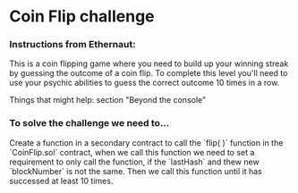 # Coin Flip challenge

<h3>Instructions from Ethernaut:</h3>
This is a coin flipping game where you need to build up your winning streak by guessing the outcome of a coin flip. To complete this level you'll need to use your psychic abilities to guess the correct outcome 10 times in a row.

  Things that might help: section "Beyond the console"

<h3>To solve the challenge we need to...</h3> 
<p>Create a function in a secondary contract to call the `flip( )` function in the `CoinFlip.sol` contract, when we call this function we need to set a requirement to only call the function, if the `lastHash` and thew new `blockNumber` is not the same. Then we call this function until it has successed at least 10 times.</p>
  
